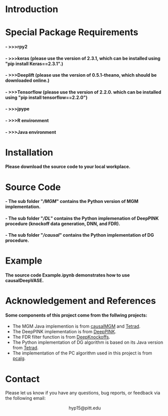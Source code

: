 
# Introduction

#### 

# Special Package Requirements

#### - >>>rpy2
#### - >>>keras (please use the version of 2.3.1, which can be installed using "pip install Keras==2.3.1".)
#### - >>>Deeplift (please use the version of 0.5.1-theano, which should be downloaded online.)
#### - >>>Tensorflow (please use the version of 2.2.0. which can be installed using "pip install tensorflow==2.2.0")
#### - >>>jpype
#### - >>>R environment
#### - >>>Java environment

# Installation

#### Please download the source code to your local workplace.

# Source Code 

#### - The sub folder "*/MGM*" contains the Python version of MGM implementation.
#### - The sub folder "*/DL*" contains the Python implemenation of DeepPINK procedure (knockoff data generation, DNN, and FDR).
#### - The sub folder "*/causal*" contains the Python implementation of DG procedure.

# Example

#### The source code Example.ipynb demonstrates how to use causalDeepVASE.

# Acknowledgement and References

#### Some components of this project come from the follwing projects:
- The MGM Java implemention is from [causalMGM](https://github.com/benoslab/causalMGM) and [Tetrad](https://www.ccd.pitt.edu).
- The DeepPINK implementation is from [DeepPINK](https://github.com/younglululu/DeepPINK).
- The FDR filter function is from [DeepKnockoffs](https://github.com/msesia/deepknockoffs).
- The Python implementation of DG algorithm is based on its Java version from [Tetrad](https://www.ccd.pitt.edu).
- The implementation of the PC algorithm used in this project is from [pcalg](https://github.com/keiichishima/pcalg).

# Contact
Please let us know if you have any questions, bug reports, or feedback via the following email:
<p align="center">
    hyp15@pitt.edu
</p>
    

